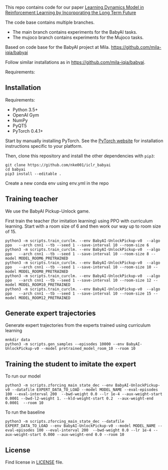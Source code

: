 This repo contains code for our paper [Learning Dynamics Model in Reinforcement Learning by Incorporating the Long Term Future](https://arxiv.org/abs/1903.01599)

The code base contains multiple branches.

- The main branch contains experiments for the BabyAI tasks.
- The mujoco branch contains experiments for the Mujoco tasks.

Based on code base for the BabyAI project at Mila. https://github.com/mila-iqia/babyai

Follow similar installations as in https://github.com/mila-iqia/babyai.


Requirements:
## Installation

Requirements:
- Python 3.5+
- OpenAI Gym
- NumPy
- PyQT5
- PyTorch 0.4.1+

Start by manually installing PyTorch. See the [PyTorch website](http://pytorch.org/)
for installation instructions specific to your platform.

Then, clone this repository and install the other dependencies with `pip3`:

    git clone https://github.com/nke001/iclr_babyai
    cd babyai
    pip3 install --editable .

Create a new conda env using env.yml in the repo

## Training teacher

We use the BabyAI Pickup-Unlock game.

First train the teacher (for imitation learning) using PPO with curriculum learning. Start with a room size of 6 and then work our way up to room size of 15.


    python3 -m scripts.train_curclm. --env BabyAI-UnlockPickup-v0  --algo ppo   --arch cnn1 --tb --seed 1 --save-interval 10 --room-size 6
    python3 -m scripts.train_curclm. --env BabyAI-UnlockPickup-v0  --algo ppo   --arch cnn1 --tb --seed 1 --save-interval 10 --room-size 8 --model MODEL_ROOM6_PRETRAINED
    python3 -m scripts.train_curclm. --env BabyAI-UnlockPickup-v0  --algo ppo   --arch cnn1 --tb --seed 1 --save-interval 10 --room-size 10 --model MODEL_ROOM8_PRETRAINED
    python3 -m scripts.train_curclm. --env BabyAI-UnlockPickup-v0  --algo ppo   --arch cnn1 --tb --seed 1 --save-interval 10 --room-size 12 --model MODEL_ROOM10_PRETRAINED
    python3 -m scripts.train_curclm. --env BabyAI-UnlockPickup-v0  --algo ppo   --arch cnn1 --tb --seed 1 --save-interval 10 --room-size 15 --model MODEL_ROOM12_PRETRAINED


## Generate expert trajectories

Generate expert trajectories from the experts trained using curriculum learning

    mnkdir data
    python3 -m scripts.gen_samples --episodes 10000 --env BabyAI-UnlockPickup-v0 --model pretrained_model_room_10 --room 10


## Training the student to imitate the expert

To run our model

    python3 -m scripts.zforcing_main_state_dec --env BabyAI-UnlockPickup-v0 --datafile EXPERT_DATA_TO_LOAD --model MODEL_NAME --eval-episodes 100 --eval-interval 200  --bwd-weight 0.0 --lr 1e-4 --aux-weight-start 0.0001 --bwd-l2-weight 1. --kld-weight-start 0.2  --aux-weight-end 0.0001  --room 10


To run the baseline

    python3 -m scripts.zforcing_main_state_dec --datafile EXPERT_DATA_TO_LOAD --env BabyAI-UnlockPickup-v0 --model MODEL_NAME --eval-episodes 100 --eval-interval 200  --bwd-weight 0.0 --lr 1e-4 --aux-weight-start 0.000 --aux-weight-end 0.0 --room 10


## License

Find license in [LICENSE](LICENSE) file.
